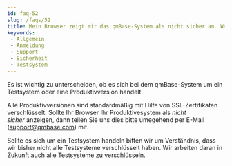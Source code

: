 ```yaml
---
id: faq-52
slug: /faqs/52
title: Mein Browser zeigt mir das qmBase-System als nicht sicher an. Woran liegt das Was soll ich tun
keywords:
 - Allgemein
 - Anmeldung
 - Support
 - Sicherheit
 - Testsystem
---
```

Es ist wichtig zu unterscheiden, ob es sich bei dem qmBase-System um ein Testsystem oder eine Produktivversion handelt.

Alle Produktivversionen sind standardmäßig mit Hilfe von SSL-Zertifikaten verschlüsselt. Sollte Ihr Browser Ihr Produktivesystem als *nicht sicher* anzeigen, dann teilen Sie uns dies bitte umegehend per E-Mail ([support@qmbase.com](mailto:support@qmbase.com)) mit. 

Sollte es sich um ein Testsystem handeln bitten wir um Verständnis, dass wir bisher nicht alle Testsysteme verschlüsselt haben. Wir arbeiten daran in Zukunft auch alle Testsysteme zu verschlüsseln.